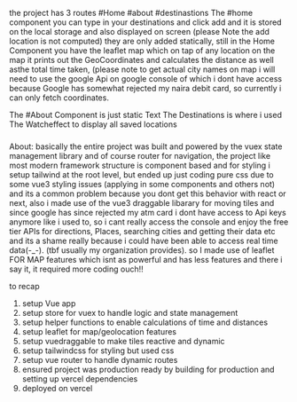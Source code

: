 the project has 3 routes #Home #about #destinastions
The #home component you can type in your destinations and click add and it is stored on the local storage and also displayed on screen (please Note the add location is not computed) they are only added statically, still in the Home Component you have the leaflet map which on tap of any location on the map it prints out the GeoCoordinates and calculates the distance as well asthe total time taken, (please note to get actual city names on map i will need to use the google Api on google console of which i dont have access because Google has somewhat rejected my naira debit card, so currently i can only fetch coordinates.

The #About Component is just static Text
The Destinations is where i used The Watcheffect to display all saved locations
### 
About: basically the entire project was built and powered by the vuex state management library and
of course router for navigation, the project like most modern framework structure is component based 
and for styling i setup tailwind at the root level, but ended up just coding pure css due to some vue3 styling issues
(applying in some components and others not) and its a common problem because you dont get this behavior with react or next,
also i made use of the vue3 draggable libarary for moving tiles and since google has since rejected my atm card
i dont have access to Api keys anymore like i used to, so i cant really access the console and enjoy the free tier APIs for directions,
Places, searching cities and getting their data etc  and its a shame really because i could have been able to access real time data(-_-).
(tbf usually my organization provides). so I made use of leaflet  FOR MAP features which isnt as powerful and has less features and there i say it, it required more coding ouch!! 

to recap
1. setup Vue app
2. setup store for vuex to handle logic and state management
3. setup helper functions to enable calculations of time and distances
4. setup leaflet for map/geolocation features
5. setup vuedraggable to make tiles reactive and dynamic
6. setup tailwindcss for styling but used css
7. setup vue router to handle dynamic routes
8. ensured project was production ready by building for production and setting up vercel dependencies
9. deployed on vercel 
